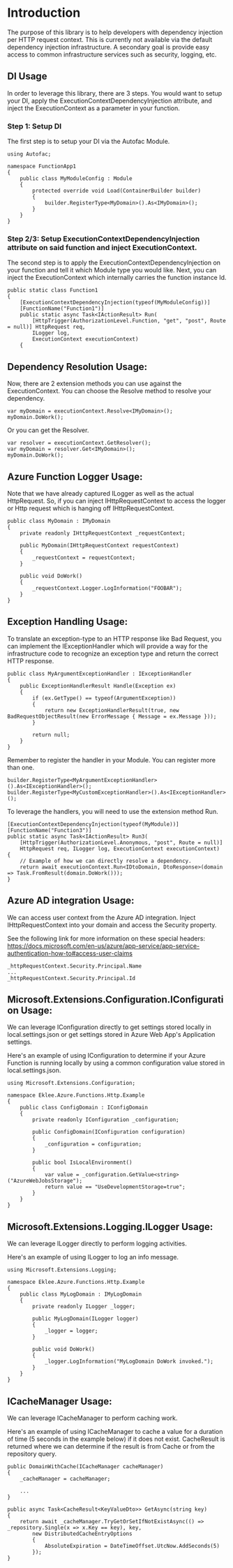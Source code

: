 # Introduction

The purpose of this library is to help developers with dependency injection per HTTP request context. This is currently not available via the default dependency injection infrastructure. A secondary goal is provide easy access to common infrastructure services such as security, logging, etc.

## DI Usage

In order to leverage this library, there are 3 steps. You would want to setup your DI, apply the ExecutionContextDependencyInjection attribute, and inject the ExecutionContext as a parameter in your function.

### Step 1: Setup DI

The first step is to setup your DI via the Autofac Module. 

```
using Autofac;

namespace FunctionApp1
{
    public class MyModuleConfig : Module
    {
        protected override void Load(ContainerBuilder builder)
        {
            builder.RegisterType<MyDomain>().As<IMyDomain>();
        }
    }
}
```

### Step 2/3: Setup ExecutionContextDependencyInjection attribute on said function and inject ExecutionContext.

The second step is to apply the ExecutionContextDependencyInjection on your function and tell it which Module type you would like. Next, you can inject the ExecutionContext which internally carries the function instance Id.

```
public static class Function1
{
    [ExecutionContextDependencyInjection(typeof(MyModuleConfig))]
    [FunctionName("Function1")]
    public static async Task<IActionResult> Run(
        [HttpTrigger(AuthorizationLevel.Function, "get", "post", Route = null)] HttpRequest req,
        ILogger log,
        ExecutionContext executionContext)
    {
```

## Dependency Resolution Usage:

Now, there are 2 extension methods you can use against the ExecutionContext. You can choose the Resolve method to resolve your dependency.

```
var myDomain = executionContext.Resolve<IMyDomain>();
myDomain.DoWork();
```

Or you can get the Resolver.

```
var resolver = executionContext.GetResolver();
var myDomain = resolver.Get<IMyDomain>();
myDomain.DoWork();
```

## Azure Function Logger Usage:
Note that we have already captured ILogger as well as the actual HttpRequest. So, if you can inject IHttpRequestContext to access the logger or Http request which is hanging off IHttpRequestContext.

```
public class MyDomain : IMyDomain
{
    private readonly IHttpRequestContext _requestContext;

    public MyDomain(IHttpRequestContext requestContext)
    {
        _requestContext = requestContext;
    }

    public void DoWork()
    {
        _requestContext.Logger.LogInformation("FOOBAR");
    }
}
```

## Exception Handling Usage:
To translate an exception-type to an HTTP response like Bad Request, you can implement the IExceptionHandler which will provide a way for the infrastructure code to recognize an exception type and return the correct HTTP response.

```
public class MyArgumentExceptionHandler : IExceptionHandler
{
    public ExceptionHandlerResult Handle(Exception ex)
    {
        if (ex.GetType() == typeof(ArgumentException))
        {
            return new ExceptionHandlerResult(true, new BadRequestObjectResult(new ErrorMessage { Message = ex.Message }));
        }

        return null;
    }
}
```

Remember to register the handler in your Module. You can register more than one.

```
builder.RegisterType<MyArgumentExceptionHandler>().As<IExceptionHandler>();
builder.RegisterType<MyCustomExceptionHandler>().As<IExceptionHandler>();
```

To leverage the handlers, you will need to use the extension method Run.

```
[ExecutionContextDependencyInjection(typeof(MyModule))]
[FunctionName("Function3")]
public static async Task<IActionResult> Run3(
    [HttpTrigger(AuthorizationLevel.Anonymous, "post", Route = null)]
    HttpRequest req, ILogger log, ExecutionContext executionContext)
{
    // Example of how we can directly resolve a dependency.
    return await executionContext.Run<IDtoDomain, DtoResponse>(domain => Task.FromResult(domain.DoWork()));
}
```

## Azure AD integration Usage:

We can access user context from the Azure AD integration. Inject IHttpRequestContext into your domain and access the Security property. 

See the following link for more information on these special headers:
https://docs.microsoft.com/en-us/azure/app-service/app-service-authentication-how-to#access-user-claims


```
_httpRequestContext.Security.Principal.Name
...
_httpRequestContext.Security.Principal.Id
```

## Microsoft.Extensions.Configuration.IConfiguration Usage:

We can leverage IConfiguration directly to get settings stored locally in local.settings.json or get settings stored in Azure Web App's Application settings.

Here's an example of using IConfiguration to determine if your Azure Function is running locally by using a common configuration value stored in local.settings.json.

```
using Microsoft.Extensions.Configuration;

namespace Eklee.Azure.Functions.Http.Example
{
    public class ConfigDomain : IConfigDomain
    {
        private readonly IConfiguration _configuration;

        public ConfigDomain(IConfiguration configuration)
        {
            _configuration = configuration;
        }

        public bool IsLocalEnvironment()
        {
            var value = _configuration.GetValue<string>("AzureWebJobsStorage");
            return value == "UseDevelopmentStorage=true";
        }
    }
}
```

## Microsoft.Extensions.Logging.ILogger Usage:

We can leverage ILogger directly to perform logging activities.

Here's an example of using ILogger to log an info message. 

```
using Microsoft.Extensions.Logging;

namespace Eklee.Azure.Functions.Http.Example
{
    public class MyLogDomain : IMyLogDomain
    {
        private readonly ILogger _logger;

        public MyLogDomain(ILogger logger)
        {
            _logger = logger;
        }

        public void DoWork()
        {
            _logger.LogInformation("MyLogDomain DoWork invoked.");
        }
    }
}
```

## ICacheManager Usage:

We can leverage ICacheManager to perform caching work.

Here's an example of using ICacheManager to cache a value for a duration of time (5 seconds in the example below) if it does not exist. CacheResult is returned where we can determine if the result is from Cache or from the repository query.

```
public DomainWithCache(ICacheManager cacheManager)
{
    _cacheManager = cacheManager;

    ...
}

public async Task<CacheResult<KeyValueDto>> GetAsync(string key)
{
    return await _cacheManager.TryGetOrSetIfNotExistAsync(() => _repository.Single(x => x.Key == key), key,
        new DistributedCacheEntryOptions
        {
            AbsoluteExpiration = DateTimeOffset.UtcNow.AddSeconds(5)
        });
}
```